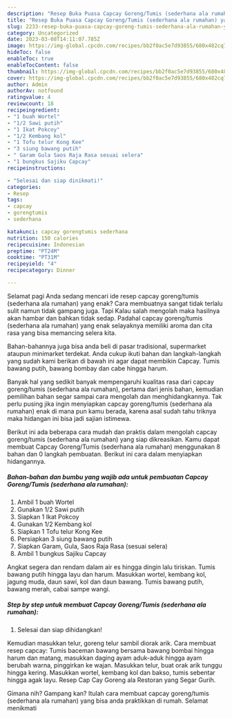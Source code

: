 ```yaml
---
description: "Resep Buka Puasa Capcay Goreng/Tumis (sederhana ala rumahan) yang Enak"
title: "Resep Buka Puasa Capcay Goreng/Tumis (sederhana ala rumahan) yang Enak"
slug: 2233-resep-buka-puasa-capcay-goreng-tumis-sederhana-ala-rumahan-yang-enak
category: Uncategorized
date: 2023-03-08T14:11:07.785Z
image: https://img-global.cpcdn.com/recipes/bb2f0ac5e7d93855/680x482cq70/capcay-gorengtumis-sederhana-ala-rumahan-foto-resep-utama.jpg
hideToc: false
enableToc: true
enableTocContent: false
thumbnail: https://img-global.cpcdn.com/recipes/bb2f0ac5e7d93855/680x482cq70/capcay-gorengtumis-sederhana-ala-rumahan-foto-resep-utama.jpg
cover: https://img-global.cpcdn.com/recipes/bb2f0ac5e7d93855/680x482cq70/capcay-gorengtumis-sederhana-ala-rumahan-foto-resep-utama.jpg
author: Admin
authorAv: notfound
ratingvalue: 4
reviewcount: 18
recipeingredient:
- "1 buah Wortel"
- "1/2 Sawi putih"
- "1 Ikat Pokcoy"
- "1/2 Kembang kol"
- "1 Tofu telur Kong Kee"
- "3 siung bawang putih"
- " Garam Gula Saos Raja Rasa sesuai selera"
- "1 bungkus Sajiku Capcay"
recipeinstructions:

- "Selesai dan siap dinikmati!"
categories:
- Resep
tags:
- capcay
- gorengtumis
- sederhana

katakunci: capcay gorengtumis sederhana 
nutrition: 150 calories
recipecuisine: Indonesian
preptime: "PT24M"
cooktime: "PT31M"
recipeyield: "4"
recipecategory: Dinner

---
```



Selamat pagi Anda sedang mencari ide resep capcay goreng/tumis (sederhana ala rumahan) yang enak? Cara membuatnya sangat tidak terlalu sulit namun tidak gampang juga. Tapi Kalau salah mengolah maka hasilnya akan hambar dan bahkan tidak sedap. Padahal capcay goreng/tumis (sederhana ala rumahan) yang enak selayaknya memiliki aroma dan cita rasa yang bisa memancing selera kita.


Bahan-bahannya juga bisa anda beli di pasar tradisional, supermarket ataupun minimarket terdekat. Anda cukup ikuti bahan dan langkah-langkah yang sudah kami berikan di bawah ini agar dapat membikin Capcay. Tumis bawang putih, bawang bombay dan cabe hingga harum.

Banyak hal yang sedikit banyak mempengaruhi kualitas rasa dari capcay goreng/tumis (sederhana ala rumahan), pertama dari jenis bahan, kemudian pemilihan bahan segar sampai cara mengolah dan menghidangkannya. Tak perlu pusing jika ingin menyiapkan capcay goreng/tumis (sederhana ala rumahan) enak di mana pun kamu berada, karena asal sudah tahu triknya maka hidangan ini bisa jadi sajian istimewa.


Berikut ini ada beberapa cara mudah dan praktis dalam mengolah capcay goreng/tumis (sederhana ala rumahan) yang siap dikreasikan. Kamu dapat membuat Capcay Goreng/Tumis (sederhana ala rumahan) menggunakan 8 bahan dan 0 langkah pembuatan. Berikut ini cara dalam menyiapkan hidangannya.

<!--inarticleads1-->

##### Bahan-bahan dan bumbu yang wajib ada untuk pembuatan Capcay Goreng/Tumis (sederhana ala rumahan):

1. Ambil 1 buah Wortel
1. Gunakan 1/2 Sawi putih
1. Siapkan 1 Ikat Pokcoy
1. Gunakan 1/2 Kembang kol
1. Siapkan 1 Tofu telur Kong Kee
1. Persiapkan 3 siung bawang putih
1. Siapkan  Garam, Gula, Saos Raja Rasa (sesuai selera)
1. Ambil 1 bungkus Sajiku Capcay


Angkat segera dan rendam dalam air es hingga dingin lalu tiriskan. Tumis bawang putih hingga layu dan harum. Masukkan wortel, kembang kol, jagung muda, daun sawi, kol dan daun bawang. Tumis bawang putih, bawang merah, cabai sampe wangi. 

<!--inarticleads2-->

##### Step by step untuk membuat Capcay Goreng/Tumis (sederhana ala rumahan):


1. Selesai dan siap dihidangkan!

Kemudian masukkan telur, goreng telur sambil diorak arik. Cara membuat resep capcay: Tumis baceman bawang bersama bawang bombai hingga harum dan matang, masukkan daging ayam aduk-aduk hingga ayam berubah warna, pinggirkan ke wajan. Masukkan telur, buat orak arik tunggu hingga kering. Masukkan wortel, kembang kol dan bakso, tumis sebentar hingga agak layu. Resep Cap Cay Goreng ala Restoran yang Segar Gurih. 

Gimana nih? Gampang kan? Itulah cara membuat capcay goreng/tumis (sederhana ala rumahan) yang bisa anda praktikkan di rumah. Selamat menikmati
